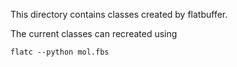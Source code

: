 This directory contains classes created by flatbuffer. 


The current classes can recreated using
```
flatc --python mol.fbs
```

